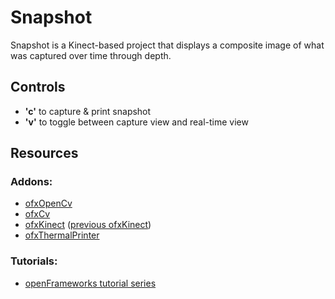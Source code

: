 # Snapshot
Snapshot is a Kinect-based project that displays a composite image of what was captured over time through depth. 

## Controls
* **'c'** to capture & print snapshot
* **'v'** to toggle between capture view and real-time view

## Resources
### Addons:
* [ofxOpenCv](https://github.com/openframeworks/openFrameworks/tree/master/addons/ofxOpenCv)
* [ofxCv](https://github.com/kylemcdonald/ofxCv)
* [ofxKinect](https://github.com/openframeworks/openFrameworks/tree/master/addons/ofxKinect)
([previous ofxKinect](https://github.com/ofTheo/ofxKinect))
* [ofxThermalPrinter](https://github.com/patriciogonzalezvivo/ofxThermalPrinter)

### Tutorials:
* [openFrameworks tutorial series](https://www.youtube.com/playlist?list=PL4neAtv21WOlqpDzGqbGM_WN2hc5ZaVv7)
